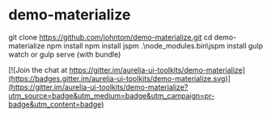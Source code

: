 # demo-materialize 
git clone https://github.com/johntom/demo-materialize.git
cd demo-materialize
npm install
npm install jspm
.\node_modules\.bin\jspm install
gulp watch
or
gulp serve (with bundle)



[![Join the chat at https://gitter.im/aurelia-ui-toolkits/demo-materialize](https://badges.gitter.im/aurelia-ui-toolkits/demo-materialize.svg)](https://gitter.im/aurelia-ui-toolkits/demo-materialize?utm_source=badge&utm_medium=badge&utm_campaign=pr-badge&utm_content=badge)
